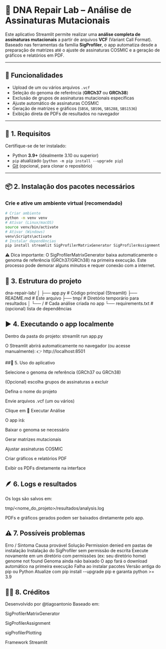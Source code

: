 # 🧬 DNA Repair Lab – Análise de Assinaturas Mutacionais

Este aplicativo Streamlit permite realizar uma **análise completa de assinaturas mutacionais** a partir de arquivos **VCF** (Variant Call Format).  
Baseado nas ferramentas da família **SigProfiler**, o app automatiza desde a preparação de matrizes até o ajuste de assinaturas COSMIC e a geração de gráficos e relatórios em PDF.

---

## 🚀 Funcionalidades

- Upload de um ou vários arquivos `.vcf`  
- Seleção do genoma de referência (**GRCh37** ou **GRCh38**)  
- Exclusão de grupos de assinaturas mutacionais específicas  
- Ajuste automático de assinaturas COSMIC  
- Geração de matrizes e gráficos (`SBS6`, `SBS96`, `SBS288`, `SBS1536`)  
- Exibição direta de PDFs de resultados no navegador  

---

## 🧩 1. Requisitos

Certifique-se de ter instalado:
- Python **3.9+** (idealmente 3.10 ou superior)
- `pip` atualizado (`python -m pip install --upgrade pip`)
- [Git](https://git-scm.com/downloads) (opcional, para clonar o repositório)

---

## 📦 2. Instalação dos pacotes necessários

### Crie e ative um ambiente virtual (recomendado)

```bash
# Criar ambiente
python -m venv venv
# Ativar (Linux/macOS)
source venv/bin/activate
# Ativar (Windows)
venv\Scripts\activate
# Instalar dependências
pip install streamlit SigProfilerMatrixGenerator SigProfilerAssignment sigProfilerPlotting
```

⚠️ Dica importante:
O SigProfilerMatrixGenerator baixa automaticamente o genoma de referência (GRCh37/GRCh38) na primeira execução.
Este processo pode demorar alguns minutos e requer conexão com a internet.

## 🧬 3. Estrutura do projeto

dna-repair-lab/
│
├── app.py                  # Código principal (Streamlit)
├── README.md               # Este arquivo
├── tmp/                    # Diretório temporário para resultados
│   └── <projetos>/         # Cada análise criada no app
└── requirements.txt        # (opcional) lista de dependências


## ▶️ 4. Executando o app localmente
Dentro da pasta do projeto:
streamlit run app.py


O Streamlit abrirá automaticamente no navegador (ou acesse manualmente):
👉 http://localhost:8501


##🧠 5. Uso do aplicativo

Selecione o genoma de referência (GRCh37 ou GRCh38)

(Opcional) escolha grupos de assinaturas a excluir

Defina o nome do projeto

Envie arquivos .vcf (um ou vários)

Clique em 🚀 Executar Análise

O app irá:

Baixar o genoma se necessário

Gerar matrizes mutacionais

Ajustar assinaturas COSMIC

Criar gráficos e relatórios PDF

Exibir os PDFs diretamente na interface


## 🪶 6. Logs e resultados

Os logs são salvos em:

tmp/<nome_do_projeto>/resultados/analysis.log

PDFs e gráficos gerados podem ser baixados diretamente pelo app.


##  ⚠️ 7. Possíveis problemas
Erro / Sintoma	Causa provável	Solução
Permission denied em pastas de instalação	Instalação do SigProfiler sem permissão de escrita	Execute novamente em um diretório com permissões (ex: seu diretório home)
genome not found	Genoma ainda não baixado	O app fará o download automático na primeira execução
Falha ao instalar pacotes	Versão antiga do pip ou Python	Atualize com pip install --upgrade pip e garanta python >= 3.9

## 👨‍🔬 8. Créditos

Desenvolvido por @tiagoantonio
Baseado em:

SigProfilerMatrixGenerator

SigProfilerAssignment

sigProfilerPlotting

Framework Streamlit

